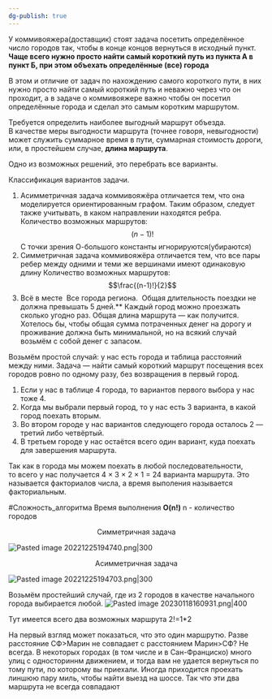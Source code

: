 ```yaml
---
dg-publish: true
---
```


У коммивояжера(доставщик) стоят задача посетить определённое число городов так, чтобы  в конце концов вернуться в исходный пункт. **Чаще всего нужно просто найти самый короткий путь из пункта A в пункт Б, при этом объехать определённые (все) города**

В этом и отличие от задач по нахождению самого короткого пути, в них нужно просто найти самый короткий путь и неважно через что он проходит, а в задаче о коммивояжере важно чтобы он посетил определённые города и сделал это самым коротким маршрутом.

Требуется определить наиболее выгодный маршрут объезда. В качестве меры выгодности маршрута (точнее говоря, невыгодности) может служить суммарное время в пути, суммарная стоимость дороги, или, в простейшем случае, **длина маршрута**.

Одно из возможных решений, это перебрать все варианты.

Классификация вариантов задачи.
1. Асимметричная задача коммивояжёра отличается тем, что она моделируется ориентированным графом. Таким образом, следует также учитывать, в каком направлении находятся ребра.
Количество возможных маршрутов: $$(n-1)!$$
C точки зрения О-большого константы игнорируются(убираются)
2. Симметричная задача коммивояжёра отличается тем, что все пары ребер между одними и теми же вершинами имеют одинаковую длину
 Количество возможных маршрутов: $$\frac{(n-1)!}{2}$$
3. Всё в месте
 Все города региона.
 Общая длительность поездки не должна превышать 5 дней.**
 Каждый город можно проезжать сколько угодно раз.
 Общая длина маршрута — как получится.
 Хотелось бы, чтобы общая сумма потраченных денег на дорогу и проживание должна быть минимальной, но на всякий случай возьмём с собой денег с запасом.
 
Возьмём простой случай: у нас есть города и таблица расстояний между ними. Задача — найти самый короткий маршрут посещения всех городов ровно по одному разу, без возвращения в первый город.

1.  Если у нас в таблице 4 города, то вариантов первого выбора у нас тоже 4.
2.  Когда мы выбрали первый город, то у нас есть 3 варианта, в какой город поехать вторым.
3.  Во втором городе у нас вариантов следующего города осталось 2 — третий либо четвёртый.
4.  В третьем городе у нас остаётся всего один вариант, куда поехать для завершения маршрута.

Так как в города мы можем поехать в любой последовательности, то всего у нас получается 4 × 3 × 2 × 1 = 24 варианта маршрута. Это называется факториалов числа, а время выполения называется факториальным.

#Сложность_алгоритма
Время выполнения **O(n!)**
n - количество городов


<p style="text-align: center;">Симметричная задача</p>

![Pasted image 20221225194740.png|300](/img/user/Files/Image/Pasted%20image%2020221225194740.png)
<br>
<p style="text-align: center;">Асимметричная задача</p>

![Pasted image 20221225194703.png|300](/img/user/Files/Image/Pasted%20image%2020221225194703.png)

Возьмём простейший случай, где из 2 городов в качестве начального города выбирается любой.
![Pasted image 20230118160931.png|400](/img/user/Files/Image/Pasted%20image%2020230118160931.png)

Тут имеется всего два возможных маршрута 2!=1*2 

 На первый взгляд может показаться, что это один маршрутю. Разве расстояние СФ>Марин не совпадает с расстоянием Марин>СФ? Не всегда. В некоторых городах (в том числе и в Сан-Франциско) много улиц с односториннм движением, и тогда вам не удается вернуться по тому пути, по которому вы приехали. Иногда приходится проехать линшюю пару миль, чтобы найти выезд на шоссе. Так что эти два маршрута не всегда совпадают

